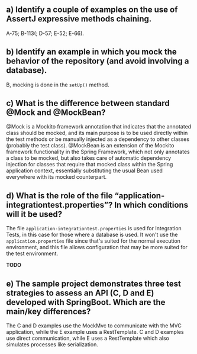 ## a) Identify a couple of examples on the use of AssertJ expressive methods chaining.
A-75; B-113(; D-57; E-52; E-66).

## b) Identify an example in which you mock the behavior of the repository (and avoid involving a database).
B, mocking is done in the `setUp()` method.
 
## c) What is the difference between standard @Mock and @MockBean?
@Mock is a Mockito framework annotation that indicates that the annotated class should be mocked, and its main purpose
is to be used directly within the test methods or be manually injected as a dependency to other classes (probably the
test class).
@MockBean is an extension of the Mockito framework functionality in the Spring Framework, which not only annotates a
class to be mocked, but also takes care of automatic dependency injection for classes that require that mocked class
within the Spring application context, essentially substituting the usual Bean used everywhere with its mocked
counterpart.

## d) What is the role of the file “application-integrationtest.properties”? In which conditions will it be used?
The file `application-integrationtest.properties` is used for Integration Tests, in this case for those where a database
is used. It won't use the `application.properties` file since that's suited for the normal execution environment, and
this file allows configuration that may be more suited for the test environment.

**TODO**

## e) The sample project demonstrates three test strategies to assess an API (C, D and E) developed with SpringBoot. Which are the main/key differences?
The C and D examples use the MockMvc to communicate with the MVC application, while the E example uses a RestTemplate.
C and D examples use direct communication, while E uses a RestTemplate which also simulates processes like serialization.
